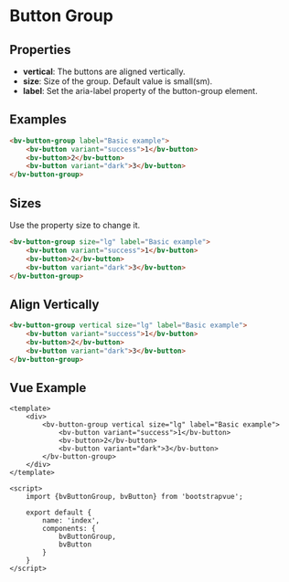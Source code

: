 <h1>Button Group</h1>

<h2>Properties</h2>

<ul>
    <li><strong>vertical</strong>: The buttons are aligned vertically.</li>
    <li><strong>size</strong>: Size of the group. Default value is small(sm).</li>
    <li><strong>label</strong>: Set the aria-label property of the button-group element.</li>
</ul>

<h2>Examples</h2>

```html
<bv-button-group label="Basic example">
    <bv-button variant="success">1</bv-button>
    <bv-button>2</bv-button>
    <bv-button variant="dark">3</bv-button>
</bv-button-group>
```

<h2>Sizes</h2>

Use the property size to change it.

```html
<bv-button-group size="lg" label="Basic example">
    <bv-button variant="success">1</bv-button>
    <bv-button>2</bv-button>
    <bv-button variant="dark">3</bv-button>
</bv-button-group>
```

<h2>Align Vertically</h2>

```html
<bv-button-group vertical size="lg" label="Basic example">
    <bv-button variant="success">1</bv-button>
    <bv-button>2</bv-button>
    <bv-button variant="dark">3</bv-button>
</bv-button-group>
```

<h2>Vue Example</h2>

```vue
<template>
    <div>
        <bv-button-group vertical size="lg" label="Basic example">
            <bv-button variant="success">1</bv-button>
            <bv-button>2</bv-button>
            <bv-button variant="dark">3</bv-button>
        </bv-button-group>
    </div>
</template>

<script>
    import {bvButtonGroup, bvButton} from 'bootstrapvue';

    export default {
        name: 'index',
        components: {
            bvButtonGroup,
            bvButton
        }
    }
</script>
```